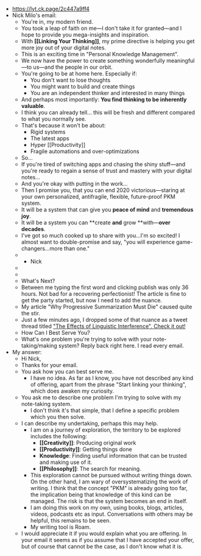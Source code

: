- https://lyt.ck.page/2c447a9ff4
- Nick Milo's email:
    - You're in, my modern friend.
    - You took a leap of faith on me—I don't take it for granted—and I hope to provide you mega-insights and inspiration.
    - With **[[Linking Your Thinking]]**, my prime directive is helping you get more joy out of your digital notes.
    - This is an exciting time in "Personal Knowledge Management".
    - We now have the power to create something wonderfully meaningful—to us—and the people in our orbit.
    - You're going to be at home here. Especially if:
        - You don't want to lose thoughts
        - You might want to build and create things
        - You are an independent thinker and interested in many things
    - And perhaps most importantly: **__You find thinking to be inherently valuable__**.
    - I think you can already tell... this will be fresh and different compared to what you normally see.
    - That's because it won't be about:
        - Rigid systems
        - The latest apps
        - Hyper [[Productivity]]
        - Fragile automations and over-optimizations
    - So...
    - If you're tired of switching apps and chasing the shiny stuff—and you're ready to regain a sense of trust and mastery with your digital notes...
    - And you're okay with putting in the work...
    - Then I promise you, that you can end 2020 victorious—staring at your own personalized, antifragile, flexible, future-proof PKM system.
    - It will be a system that can give you **peace of mind** and **tremendous joy**.
    - It will be a system you can **create **and** grow **with—**over decades**.
    - I've got so much cooked up to share with you...I'm so excited! I almost want to double-promise and say, "you will experience game-changers...more than one."
    - - Nick
    - ​
    - ​
    - What's Next?
    - Between me typing the first word and clicking publish was only 36 hours. Not bad for a recovering perfectionist! The article is fine to get the party started, but now I need to add the nuance.
    - My article "Why Progressive Summarization Must Die" caused quite the stir.​
    - Just a few minutes ago, I dropped some of that nuance as a tweet thread titled ["The Effects of Linguistic Interference". Check it out!](https://el2.convertkit-mail2.com/c/4zugvke9krsehw50retx/p8ho2lxds9h7vxq8mo/aHR0cHM6Ly90d2l0dGVyLmNvbS9OaWNrTWlsby9zdGF0dXMvMTI5NzU4OTU3NDkwMjg0OTUzNj9zPTIw)​
    - How Can I Best Serve You?
    - What's one problem you're trying to solve with your note-taking/making system? Reply back right here. I read every email.
- My answer:
    - Hi Nick,
    - Thanks for your email.
    - You ask how you can best serve me.
        - I have no idea. As far as I know, you have not described any kind of offering, apart from the phrase "Start linking your thinking", which does awaken my curiosity.
    - You ask me to describe one problem I'm trying to solve with my note-taking system.
        - I don't think it's that simple, that I define a specific problem which you then solve.
    - I can describe my undertaking, perhaps this may help.
        - I am on a journey of exploration, the territory to be explored includes the following:
            - **[[Creativity]]**: Producing original work
            - **[[Productivity]]**: Getting things done
            - **Knowledge**: Finding useful information that can be trusted and making use of it.
            - **[[Philosophy]]**: The search for meaning.
        - This exploration cannot be pursued without writing things down. On the other hand, I am wary of oversystematizing the work of writing. I think that the concept "PKM" is already going too far, the implication being that knowledge of this kind can be managed. The risk is that the system becomes an end in itself.
        - I am doing this work on my own, using books, blogs, articles, videos, podcasts  etc as input. Conversations with others may be helpful, this remains to be seen.
        - My writing tool is Roam.
    - I would appreciate it if you would explain what you are offering. In your email it seems as if you assume that I have accepted your offer, but of course that cannot be the case, as I don't know what it is.
